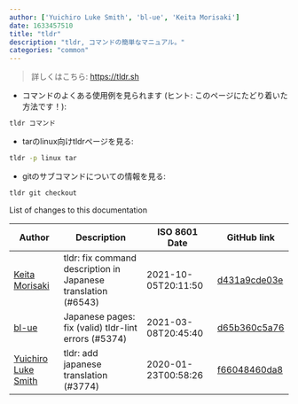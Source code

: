 ```yaml
---
author: ['Yuichiro Luke Smith', 'bl-ue', 'Keita Morisaki']
date: 1633457510
title: "tldr"
description: "tldr, コマンドの簡単なマニュアル。"
categories: "common"
---
```

> 詳しくはこちら: <https://tldr.sh>

- コマンドのよくある使用例を見られます (ヒント: このページにたどり着いた方法です！):

```bash
tldr コマンド
```

- tarのlinux向けtldrページを見る:

```bash
tldr -p linux tar
```

- gitのサブコマンドについての情報を見る:

```bash
tldr git checkout
```
List of changes to this documentation


Author | Description | ISO 8601 Date | GitHub link
------|-----|-----|-----
[Keita Morisaki](mailto:kmta1236@gmail.com) | tldr: fix command description in Japanese translation (#6543) | 2021-10-05T20:11:50 | [d431a9cde03e](https://github.com/tldr-pages/tldr/commit/d431a9cde03e3e1efe2d1480b6e9bea1e8d882db)
[bl-ue](mailto:54780737+bl-ue@users.noreply.github.com) | Japanese pages: fix (valid) tldr-lint errors (#5374) | 2021-03-08T20:45:40 | [d65b360c5a76](https://github.com/tldr-pages/tldr/commit/d65b360c5a76d3f3e34e522ead63b2aab8395d84)
[Yuichiro Luke Smith](mailto:yu-ichiro@users.noreply.github.com) | tldr: add japanese translation (#3774) | 2020-01-23T00:58:26 | [f66048460da8](https://github.com/tldr-pages/tldr/commit/f66048460da86462d9f17b73a7666bfa0d50c40f)

